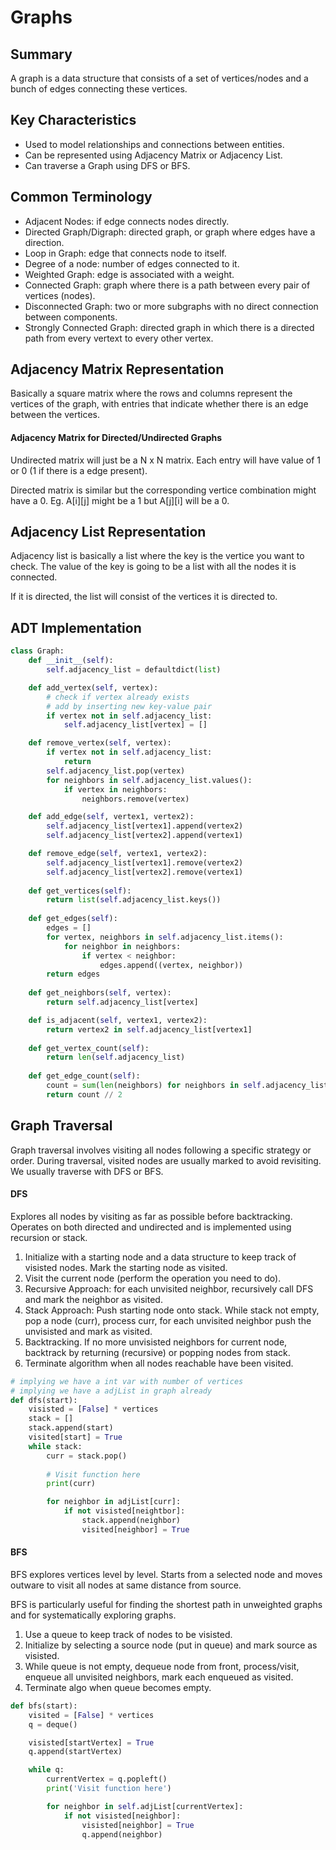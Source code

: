 # Graphs
## Summary
A graph is a data structure that consists of a set of vertices/nodes and a bunch of edges connecting these vertices. 
## Key Characteristics
- Used to model relationships and connections between entities.
- Can be represented using Adjacency Matrix or Adjacency List.
- Can traverse a Graph using DFS or BFS.
## Common Terminology
- Adjacent Nodes: if edge connects nodes directly.
- Directed Graph/Digraph: directed graph, or graph where edges have a direction.
- Loop in Graph: edge that connects node to itself.
- Degree of a node: number of edges connected to it.
- Weighted Graph: edge is associated with a weight.
- Connected Graph: graph where there is a path between every pair of vertices (nodes).
- Disconnected Graph: two or more subgraphs with no direct connection between components.
- Strongly Connected Graph: directed graph in which there is a directed path from every vertext to every other vertex.
## Adjacency Matrix Representation
Basically a square matrix where the rows and columns represent the vertices of the graph, with entries that indicate whether there is an edge between the vertices.
#### Adjacency Matrix for Directed/Undirected Graphs
Undirected matrix will just be a N x N matrix. Each entry will have value of 1 or 0 (1 if there is a edge present).

Directed matrix is similar but the corresponding vertice combination might have a 0. Eg. A[i][j] might be a 1 but A[j][i] will be a 0.
## Adjacency List Representation
Adjacency list is basically a list where the key is the vertice you want to check. The value of the key is going to be a list with all the nodes it is connected.

If it is directed, the list will consist of the vertices it is directed to.
## ADT Implementation
```python
class Graph:
    def __init__(self):
        self.adjacency_list = defaultdict(list)

    def add_vertex(self, vertex):
        # check if vertex already exists
        # add by inserting new key-value pair
        if vertex not in self.adjacency_list:
            self.adjacency_list[vertex] = []

    def remove_vertex(self, vertex):
        if vertex not in self.adjacency_list:
            return 
        self.adjacency_list.pop(vertex)
        for neighbors in self.adjacency_list.values():
            if vertex in neighbors:
                neighbors.remove(vertex)

    def add_edge(self, vertex1, vertex2):
        self.adjacency_list[vertex1].append(vertex2)
        self.adjacency_list[vertex2].append(vertex1)

    def remove_edge(self, vertex1, vertex2):
        self.adjacency_list[vertex1].remove(vertex2)
        self.adjacency_list[vertex2].remove(vertex1)
        
    def get_vertices(self):
        return list(self.adjacency_list.keys())
        
    def get_edges(self):
        edges = []
        for vertex, neighbors in self.adjacency_list.items():
            for neighbor in neighbors:
                if vertex < neighbor:
                    edges.append((vertex, neighbor))
        return edges
    
    def get_neighbors(self, vertex):
        return self.adjacency_list[vertex]

    def is_adjacent(self, vertex1, vertex2):
        return vertex2 in self.adjacency_list[vertex1]
    
    def get_vertex_count(self):
        return len(self.adjacency_list)
    
    def get_edge_count(self):
        count = sum(len(neighbors) for neighbors in self.adjacency_list.values())
        return count // 2
```
## Graph Traversal
Graph traversal involves visiting all nodes following a specific strategy or order. During traversal, visited nodes are usually marked to avoid revisiting. We usually traverse with DFS or BFS.
#### DFS
Explores all nodes by visiting as far as possible before backtracking. Operates on both directed and undirected and is implemented using recursion or stack.
1. Initialize with a starting node and a data structure to keep track of visisted nodes. Mark the starting node as visited.
2. Visit the current node (perform the operation you need to do).
3. Recursive Approach: for each unvisited neighbor, recursively call DFS and mark the neighbor as visited.
3. Stack Approach: Push starting node onto stack. While stack not empty, pop a node (curr), process curr, for each unvisited neighbor push the unvisisted and mark as visited.
4. Backtracking. If no more unvisisted neighbors for current node, backtrack by returning (recursive) or popping nodes from stack.
5. Terminate algorithm when all nodes reachable have been visited.
```python
# implying we have a int var with number of vertices
# implying we have a adjList in graph already
def dfs(start):
    visisted = [False] * vertices
    stack = []
    stack.append(start)
    visited[start] = True
    while stack:
        curr = stack.pop()
        
        # Visit function here
        print(curr) 

        for neighbor in adjList[curr]:
            if not visisted[neightbor]:
                stack.append(neighbor)
                visited[neighbor] = True
```
#### BFS
BFS explores vertices level by level. Starts from a selected node and moves outware to visit all nodes at same distance from source.

BFS is particularly useful for finding the shortest path in unweighted graphs and for systematically exploring graphs.
1. Use a queue to keep track of nodes to be visisted.
2. Initialize by selecting a source node (put in queue) and mark source as visisted.
3. While queue is not empty, dequeue node from front, process/visit, enqueue all unvisited neighbors, mark each enqueued as visited.
4. Terminate algo when queue becomes empty.
```python
def bfs(start):
    visited = [False] * vertices
    q = deque()

    visisted[startVertex] = True
    q.append(startVertex)

    while q:
        currentVertex = q.popleft()
        print('Visit function here')

        for neighbor in self.adjList[currentVertex]:
            if not visisted[neighbor]:
                visisted[neighbor] = True
                q.append(neighbor)
```